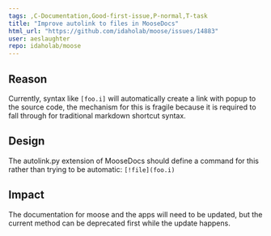 ```yaml
---
tags: ,C-Documentation,Good-first-issue,P-normal,T-task
title: "Improve autolink to files in MooseDocs"
html_url: "https://github.com/idaholab/moose/issues/14883"
user: aeslaughter
repo: idaholab/moose
---
```


## Reason
<!--Why do you need this feature or what is the enhancement?-->
Currently, syntax like `[foo.i]` will automatically create a link with popup to the source code, the mechanism for this is fragile because it is required to fall through for traditional markdown shortcut syntax.

## Design
<!--A concise description (design) of what you want to happen.--->
The autolink.py extension of MooseDocs should define a command for this rather than trying to be automatic: `[!file](foo.i)`

## Impact
<!--Will the enhancement change existing public APIs, internal APIs, or add something new?-->
The documentation for moose and the apps will need to be updated, but the current method can be deprecated first while the update happens.